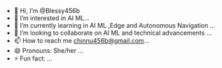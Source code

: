 - 👋 Hi, I’m @Blessy456b
- 👀 I’m interested in AI ML...
- 🌱 I’m currently learning in AI ML ,Edge and Autonomous Navigation ...
- 💞️ I’m looking to collaborate on AI ML and technical advancements ...
- 📫 How to reach me chinnu456b@gmail.com...
- 😄 Pronouns: She/her ...
- ⚡ Fun fact: ...

<!---
Blessy456b/Blessy456b is a ✨ special ✨ repository because its `README.md` (this file) appears on your GitHub profile.
You can click the Preview link to take a look at your changes.
--->
